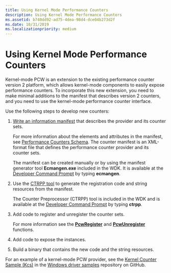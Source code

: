 ```yaml
---
title: Using Kernel Mode Performance Counters
description: Using Kernel Mode Performance Counters
ms.assetid: b740dd92-ad75-4dea-98d4-dce04b273d2f
ms.date: 10/31/2019
ms.localizationpriority: medium
---
```


# Using Kernel Mode Performance Counters

Kernel-mode PCW is an extension to the existing performance counter version 2 platform, which allows kernel-mode components to easily expose performance counters. To incorporate this new extension, you need to make minimal additions to the manifest that describes version 2 counters, and you need to use the kernel-mode performance counter interface.

Use the following steps to develop new counters:

1. [Write an information manifest](https://docs.microsoft.com/windows/win32/wes/writing-an-instrumentation-manifest) that describes the provider and its counter sets.

    For more information about the elements and attributes in the manifest, see [Performance Counters Schema](https://docs.microsoft.com/windows/win32/perfctrs/performance-counters-schema). The counter manifest is an XML-format file that defines the performance counter provider and its counter sets.

    The manifest can be created manually or by using the manifest generator tool **Ecmangen.exe** included in the WDK. It is available at the [Developer Command Prompt](https://docs.microsoft.com/dotnet/framework/tools/developer-command-prompt-for-vs) by typing **ecmangen**.

2.  Use the [CTRPP tool](https://docs.microsoft.com/windows/win32/perfctrs/ctrpp) to generate the registration code and string resources from the manifest.

    The Counter Preprocessor (CTRPP) tool is included in the WDK and is available at the [Developer Command Prompt](https://docs.microsoft.com/dotnet/framework/tools/developer-command-prompt-for-vs) by typing **ctrpp**.

3. Add code to register and unregister the counter sets.

    For more information see the [**PcwRegister**](https://docs.microsoft.com/windows-hardware/drivers/ddi/wdm/nf-wdm-pcwregister) and [**PcwUnregister**](https://docs.microsoft.com/windows-hardware/drivers/ddi/wdm/nf-wdm-pcwunregister) functions.

4. Add code to expose the instances.

5. Build a binary that contains the new code and the string resources.

For an example of a kernel-mode PCW provider, see the [Kernel Counter Sample (Kcs)](https://github.com/Microsoft/Windows-driver-samples/tree/master/general/perfcounters/kcs) in the [Windows driver samples](https://github.com/Microsoft/Windows-driver-samples) repository on GitHub.

 

 





